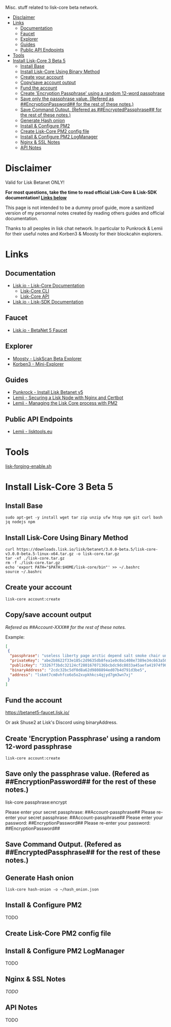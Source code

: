 Misc. stuff related to lisk-core beta network.

- [Disclaimer](#disclaimer)
- [Links](#links)
  - [Documentation](#documentation)
  - [Faucet](#faucet)
  - [Explorer](#explorer)
  - [Guides](#guides)
  - [Public API Endpoints](#public-api-endpoints)
- [Tools](#tools)
- [Install Lisk-Core 3 Beta 5](#install-lisk-core-3-beta-5)
  - [Install Base](#install-base)
  - [Install Lisk-Core Using Binary Method](#install-lisk-core-using-binary-method)
  - [Create your account](#create-your-account)
  - [Copy/save account output](#copysave-account-output)
  - [Fund the account](#fund-the-account)
  - [Create 'Encryption Passphrase' using a random 12-word passphrase](#create-encryption-passphrase-using-a-random-12-word-passphrase)
  - [Save only the passphrase value. (Refered as ##EncryptionPassword## for the rest of these notes.)](#save-only-the-passphrase-value-refered-as-encryptionpassword-for-the-rest-of-these-notes)
  - [Save Command Output. (Refered as ##EncryptedPassphrase## for the rest of these notes.)](#save-command-output-refered-as-encryptedpassphrase-for-the-rest-of-these-notes)
  - [Generate Hash onion](#generate-hash-onion)
  - [Install & Configure PM2](#install--configure-pm2)
  - [Create Lisk-Core PM2 config file](#create-lisk-core-pm2-config-file)
  - [Install & Configure PM2 LogManager](#install--configure-pm2-logmanager)
  - [Nginx & SSL Notes](#nginx--ssl-notes)
  - [API Notes](#api-notes)

# Disclaimer

Valid for Lisk Betanet ONLY!

**For most questions, take the time to read official Lisk-Core & Lisk-SDK documentation! [Links below](#documentation)**

This page is not intended to be a dummy proof guide, more a sanitized version of my personnal notes created by reading others guides and official documentation.

Thanks to all peoples in lisk chat network. In particular to Punkrock & Lemii for their useful notes and Korben3 & Moosty for their blockcahin explorers.

# Links

## Documentation

* [Lisk.io - Lisk-Core Documentation](https://lisk.io/documentation/lisk-core/v3/index.html)
  * [Lisk-Core CLI](https://lisk.io/documentation/lisk-core/v3/reference/cli.html)
  * [Lisk-Core API](https://lisk.io/documentation/lisk-core/v3/reference/api.html)
* [Lisk.io - Lisk-SDK Documentation](https://lisk.io/documentation/lisk-sdk/)

## Faucet

* [Lisk.io - BetaNet 5 Faucet](https://betanet5-faucet.lisk.io/)

## Explorer

* [Moosty - LiskScan Beta Explorer](https://explorer.moosty.com/)
* [Korben3 - Mini-Explorer](http://liskminiexplorer.korben3.com/)

## Guides

* [Punkrock - Install Lisk Betanet v5](https://punkrock.github.io/lisk-betanet-v5-tutorial.html)
* [Lemii - Securing a Lisk Node with Nginx and Certbot](https://github.com/Lemii/guides/blob/master/securing-a-lisk-node-with-nginx-and-certbot.md)
* [Lemii - Managing the Lisk Core process with PM2](https://github.com/Lemii/guides/blob/master/managing-the-lisk-core-process-with-pm2.md)

## Public API Endpoints

* [Lemii - lisktools.eu](https://betanet5-api.lisktools.eu/)

# Tools

[lisk-forging-enable.sh](./Tools/lisk-forging-enable.sh)


# Install Lisk-Core 3 Beta 5


## Install Base

```shell
sudo apt-get -y install wget tar zip unzip ufw htop npm git curl bash jq nodejs npm
```

## Install Lisk-Core Using Binary Method

```shell
curl https://downloads.lisk.io/lisk/betanet/3.0.0-beta.5/lisk-core-v3.0.0-beta.5-linux-x64.tar.gz -o lisk-core.tar.gz
tar -xf ./lisk-core.tar.gz
rm -f ./lisk-core.tar.gz
echo 'export PATH="$PATH:$HOME/lisk-core/bin"' >> ~/.bashrc
source ~/.bashrc
```

## Create your account

```shell
lisk-core account:create
```

## Copy/save account output
*Refered as ##Account-XXX## for the rest of these notes.*

Example:
```json
[
 {
  "passphrase": "useless liberty page arctic depend salt smoke chair unhappy art lecture nut",
  "privateKey": "abe2b8622f33e185c2d9635db8fea1e0c0a1408e7389e34c663a50e73d4121f433267f3bdc32124cf28016707136bcbdc9dc8033a45aefa41974f9071fca306d",
  "publicKey": "33267f3bdc32124cf28016707136bcbdc9dc8033a45aefa41974f9071fca306d",
  "binaryAddress": "2cdc32bc5df0d8a62d9808894ed07b4d791d3be5",
  "address": "lskmt7cm8vhfco6o5o2xvpkhkcs4qjyd7gm3wn7xj"
 }
]
```

## Fund the account

https://betanet5-faucet.lisk.io/

Or ask Shuse2 at Lisk's Discord using binaryAddress.

## Create 'Encryption Passphrase' using a random 12-word passphrase

```shell
lisk-core account:create
```

## Save only the passphrase value. (Refered as ##EncryptionPassword## for the rest of these notes.)


lisk-core passphrase:encrypt

Please enter your secret passphrase:    ##Account-passphrase##
Please re-enter your secret passphrase: ##Account-passphrase##
Please enter your password:             ##EncryptionPassword## 
Please re-enter your password:          ##EncryptionPassword##

## Save Command Output. (Refered as ##EncryptedPassphrase## for the rest of these notes.)

## Generate Hash onion

```shell
lisk-core hash-onion -o ~/hash_onion.json
```

## Install & Configure PM2

TODO

## Create Lisk-Core PM2 config file

## Install & Configure PM2 LogManager

TODO

## Nginx & SSL Notes

*TODO*

## API Notes

TODO
